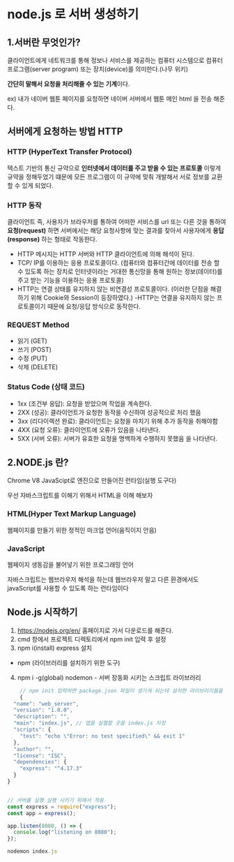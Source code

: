 # node.js 로 서버 생성하기

## 1.서버란 무엇인가?

클라이언트에게 네트워크를 통해 정보나 서비스를 제공하는 컴퓨터 시스템으로 컴퓨터 프로그램(server program) 또는 장치(device)를 의미한다.(나무 위키)

**간단히 말해서 요청을 처리해줄 수 있는 기계**이다.

ex) 내가 네이버 웹툰 페이지를 요청하면 네이버 서버에서 웹툰 메인 html 을 전송 해준다.

## 서버에게 요청하는 방법 HTTP

### HTTP (HyperText Transfer Protocol)

텍스트 기반의 통신 규약으로 **인터넷에서 데이터를 주고 받을 수 있는 프로토콜** 이렇게 규약을 정해두었기 떄문에 모든 프로그램이 이 규약에 맞춰 개발해서 서로 정보를 교환할 수 있게 되었다.

### HTTP 동작

클라이언트 즉, 사용자가 브라우저를 통하여 어떠한 서비스를 url 또는 다른 것을 통하여 **요청(request)** 하면 서버에서는 해당 요청사항에 맞는 결과를 찾아서 사용자에게 **응답(response)** 하는 형태로 작동한다.

- HTTP 메시지는 HTTP 서버와 HTTP 클라이언트에 의해 해석이 된다.
- TCP/ IP를 이용하는 응용 프로토콜이다.
  (컴퓨터와 컴퓨터간에 데이터를 전송 할 수 있도록 하는 장치로 인터넷이라는 거대한 통신망을 통해 원하는 정보(데이터)를 주고 받는 기능을 이용하는 응용 프로토콜)
- HTTP는 연결 상태를 유지하지 않는 비연결성 프로토콜이다.
  (이러한 단점을 해결하기 위해 Cookie와 Session이 등장하였다.)
  -HTTP는 연결을 유지하지 않는 프로토콜이기 때문에 요청/응답 방식으로 동작한다.

### REQUEST Method

- 읽기 (GET)
- 쓰기 (POST)
- 수정 (PUT)
- 삭제 (DELETE)

### Status Code (상태 코드)

- 1xx (조건부 응답): 요청을 받았으며 작업을 계속한다.
- 2XX (성공): 클라이언트가 요청한 동작을 수신하여 성공적으로 처리 했음
- 3xx (리다이렉션 완료): 클라이언트는 요청을 마치기 위해 추가 동작을 취해야함
- 4XX (요청 오류): 클라이언트에 오류가 있음을 나타낸다.
- 5XX (서버 오류): 서버가 유효한 요청을 명백하게 수행하지 못했음 을 나타낸다.

## 2.NODE.js 란?

Chrome V8 JavaScipt로 엔진으로 만들어진 런타임(실행 도구다)

우선 자바스크립트를 이해기 위해서 HTML을 이해 해보자

### HTML(Hyper Text Markup Language)

웹페이지를 만들기 위한 정적인 마크업 언어(움직이지 안음)

### JavaScript

웹페이지 생동감을 불어넣기 위한 프로그래밍 언어

자바스크립트는 웹브라우저 해석을 하는데 웹브라우저 말고 다른 환경에서도 javaScript를 사용할 수 있도록 하는 런타임이다

## Node.js 시작하기

1. https://nodejs.org/en/ 홈페이지로 가서 다운로드를 해준다.
2. cmd 창에서 프로젝트 디렉토리에서 npm init 입력 후 설정
3. npm i(install) express 설치

- npm (라이브러리를 설치하기 위한 도구)

4. npm i -g(global) nodemon - 서버 장동화 시키는 스크립트 라이브러리

```javascript
    // npm init 입력하면 package.json 파일이 생기게 되는데 설치한 라이브러리들을 기록을 해주는 곳
    {
  "name": "web_server",
  "version": "1.0.0",
  "description": "",
  "main": "index.js", // 앱을 실핼할 곳을 index.js 지정
  "scripts": {
    "test": "echo \"Error: no test specified\" && exit 1"
  },
  "author": "",
  "license": "ISC",
  "dependencies": {
    "express": "^4.17.3"
  }
}

```
```javascript

// 서버를 실행 실행 시키기 위해서 적용
const express = require("express");
const app = express();

app.listen(8080, () => {
  console.log("listening on 8080");
});
```


```Node.js
nodemon index.js 
```